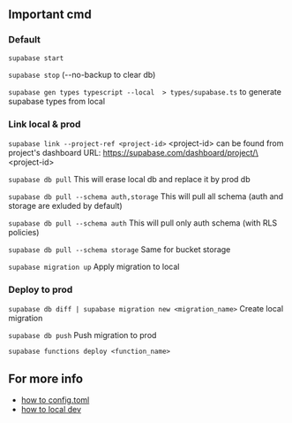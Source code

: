 ## Important cmd

### Default

`supabase start`

`supabase stop` (--no-backup to clear db)

`supabase gen types typescript --local  > types/supabase.ts` to generate supabase types from local

### Link local & prod

`supabase link --project-ref <project-id>` \<project-id\> can be found from project's dashboard URL: https://supabase.com/dashboard/project/\<project-id\>

`supabase db pull` This will erase local db and replace it by prod db

`supabase db pull --schema auth,storage` This will pull all schema (auth and storage are exluded by default)

`supabase db pull --schema auth` This will pull only auth schema (with RLS policies)

`supabase db pull --schema storage` Same for bucket storage

`supabase migration up` Apply migration to local

### Deploy to prod

`supabase db diff | supabase migration new <migration_name>` Create local migration

`supabase db push` Push migration to prod

`supabase functions deploy <function_name>`

## For more info

- [how to config.toml](https://supabase.com/docs/guides/cli/config)
- [how to local dev](https://supabase.com/docs/guides/cli/local-development)
